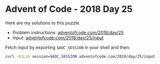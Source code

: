 # Advent of Code - 2018 Day 25
Here are my solutions to this puzzle.

* Problem instructions: [adventofcode.com/2018/day/25](https://adventofcode.com/2018/day/25)
* Input: [adventofcode.com/2018/day/25/input](https://adventofcode.com/2018/day/25/input)

Fetch input by exporting `$AOC_SESSION` in your shell and then:
```bash
curl -OJLsb session=$AOC_SESSION adventofcode.com/2018/day/25/input
```

